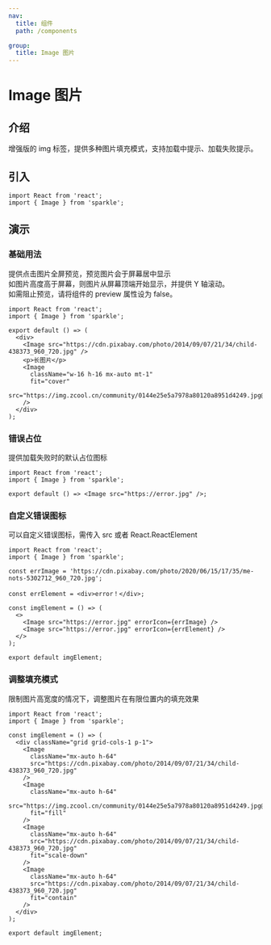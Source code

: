 ```yaml
---
nav:
  title: 组件
  path: /components

group:
  title: Image 图片
---
```


# Image 图片

## 介绍

增强版的 img 标签，提供多种图片填充模式，支持加载中提示、加载失败提示。

## 引入

```tsx | pure
import React from 'react';
import { Image } from 'sparkle';
```

## 演示

### 基础用法

提供点击图片全屏预览，预览图片会于屏幕居中显示  
如图片高度高于屏幕，则图片从屏幕顶端开始显示，并提供 Y 轴滚动。  
如需阻止预览，请将组件的 preview 属性设为 false。

```tsx
import React from 'react';
import { Image } from 'sparkle';

export default () => (
  <div>
    <Image src="https://cdn.pixabay.com/photo/2014/09/07/21/34/child-438373_960_720.jpg" />
    <p>长图片</p>
    <Image
      className="w-16 h-16 mx-auto mt-1"
      fit="cover"
      src="https://img.zcool.cn/community/0144e25e5a7978a80120a8951d4249.jpg@0o.jpg"
    />
  </div>
);
```

### 错误占位

提供加载失败时的默认占位图标

```tsx
import React from 'react';
import { Image } from 'sparkle';

export default () => <Image src="https://error.jpg" />;
```

### 自定义错误图标

可以自定义错误图标，需传入 src 或者 React.ReactElement

```tsx
import React from 'react';
import { Image } from 'sparkle';

const errImage = 'https://cdn.pixabay.com/photo/2020/06/15/17/35/me-nots-5302712_960_720.jpg';

const errElement = <div>error！</div>;

const imgElement = () => (
  <>
    <Image src="https://error.jpg" errorIcon={errImage} />
    <Image src="https://error.jpg" errorIcon={errElement} />
  </>
);

export default imgElement;
```

### 调整填充模式

限制图片高宽度的情况下，调整图片在有限位置内的填充效果

```tsx
import React from 'react';
import { Image } from 'sparkle';

const imgElement = () => (
  <div className="grid grid-cols-1 p-1">
    <Image
      className="mx-auto h-64"
      src="https://cdn.pixabay.com/photo/2014/09/07/21/34/child-438373_960_720.jpg"
    />
    <Image
      className="mx-auto h-64"
      src="https://img.zcool.cn/community/0144e25e5a7978a80120a8951d4249.jpg@0o.jpg"
      fit="fill"
    />
    <Image
      className="mx-auto h-64"
      src="https://cdn.pixabay.com/photo/2014/09/07/21/34/child-438373_960_720.jpg"
      fit="scale-down"
    />
    <Image
      className="mx-auto h-64"
      src="https://cdn.pixabay.com/photo/2014/09/07/21/34/child-438373_960_720.jpg"
      fit="contain"
    />
  </div>
);

export default imgElement;
```

<API></API>
